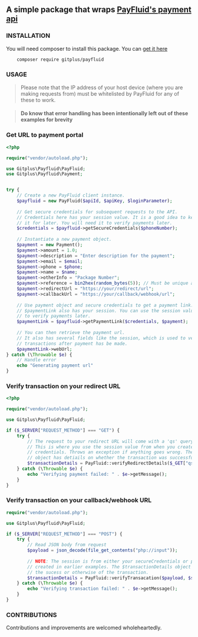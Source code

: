 ## A simple package that wraps [PayFluid's payment api](https://documenter.getpostman.com/view/1587357/SWDzdLcg#3b4e3a30-4714-4d21-a53a-1ca938618ede)

### INSTALLATION
You will need composer to install this package. You can [get it here](https://getcomposer.org/)
```bash
    composer require gitplus/payfluid
```


### USAGE
> Please note that the IP address of your host device (where you are making requests from) must be whitelisted by PayFluid
> for any of these to work.   

> #### Do know that error handling has been intentionally left out of these examples for brevity
### Get URL to payment portal
```php
<?php

require("vendor/autoload.php");

use Gitplus\Payfluid\PayFluid;
use Gitplus\Payfluid\Payment;


try {
    // Create a new PayFluid client instance.
    $payfluid = new PayFluid($apiId, $apiKey, $loginParameter);
    
    // Get secure credentials for subsequent requests to the API.
    // Credentials here has your session value. It is a good idea to keep
    // it for later. You will need it to verify payments later.
    $credentials = $payfluid->getSecureCredentials($phoneNumber);
    
    // Instantiate a new payment object.
    $payment = new Payment();
    $payment->amount = 1.0;
    $payment->description = "Enter description for the payment";
    $payment->email = $email;
    $payment->phone = $phone;
    $payment->name = $name;
    $payment->otherInfo = "Package Number";
    $payment->reference = bin2hex(random_bytes(5)); // Must be unique and not more than 10 characters.
    $payment->redirectUrl = "https://your/redirect/url";
    $payment->callbackUrl = "https://your/callback/webhook/url";
    
    // Use payment object and secure credentials to get a payment link.
    // $paymentLink also has your session. You can use the session value
    // to verify payments later.
    $paymentLink = $payfluid->getPaymentLink($credentials, $payment);
    
    // You can then retrieve the payment url.
    // It also has several fields like the session, which is used to verify
    // transactions after payment has be made.
    $paymentLink->webUrl;
} catch (\Throwable $e) {
    // Handle error
    echo "Generating payment url"
}

```

### Verify transaction on your redirect URL
```php
<?php

require("vendor/autoload.php");

use Gitplus\Payfluid\PayFluid;

if ($_SERVER["REQUEST_METHOD"] === "GET") {
    try {
        // The request to your redirect URL will come with a 'qs' query parameter.
        // This is where you use the session value from when you created your secure
        // credentials. Throws an exception if anything goes wrong. The $transactionDetails
        // object has detiails on whether the transaction was successful or not.
        $transactionDetails = PayFluid::verifyRedirectDetails($_GET["qs"], $session);
    } catch (\Throwable $e) {
        echo "Verifying payment failed: " . $e->getMessage();
    }   
}
```

### Verify transaction on your callback/webhook URL
```php
require("vendor/autoload.php");

use Gitplus\Payfluid\PayFluid;

if ($_SERVER["REQUEST_METHOD"] === "POST") {
    try {
        // Read JSON body from request
        $payload = json_decode(file_get_contents("php://input"));
    
        // NOTE: The session is from either your secureCredentials or paymentLink object
        // created in earlier examples. The $transactionDetails object has details on 
        // the sucess or otherwise of the transaction.
        $transactionDetails = PayFluid::verifyTransacation($payload, $session);
    } catch (\Throwable $e) {
        echo "Verifying transaction failed: " . $e->getMessage();
    }
}
```

### CONTRIBUTIONS
Contributions and improvements are welcomed wholeheartedly.